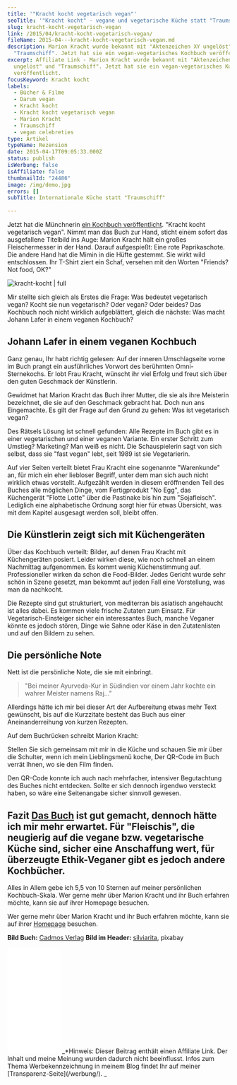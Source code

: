 ```yaml
---
title: '"Kracht kocht vegetarisch vegan"'
seoTitle: '"Kracht kocht" - vegane und vegetarische Küche statt "Traumschiff"'
slug: kracht-kocht-vegetarisch-vegan
link: /2015/04/kracht-kocht-vegetarisch-vegan/
fileName: 2015-04---kracht-kocht-vegetarisch-vegan.md
description: Marion Kracht wurde bekannt mit "Aktenzeichen XY ungelöst" und
  "Traumschiff". Jetzt hat sie ein vegan-vegetarisches Kochbuch veröffentlicht.
excerpt: Affiliate Link - Marion Kracht wurde bekannt mit "Aktenzeichen XY
  ungelöst" und "Traumschiff". Jetzt hat sie ein vegan-vegetarisches Kochbuch
  veröffentlicht.
focusKeyword: Kracht kocht
labels:
  - Bücher & Filme
  - Darum vegan
  - Kracht kocht
  - Kracht kocht vegetarisch vegan
  - Marion Kracht
  - Traumschiff
  - vegan celebreties
type: Artikel
typeName: Rezension
date: 2015-04-17T09:05:33.000Z
status: publish
isWerbung: false
isAffiliate: false
thumbnailId: "24486"
image: /img/demo.jpg
errors: []
subTitle: Internationale Küche statt "Traumschiff"
  
---
```


Jetzt hat die Münchnerin [ein Kochbuch veröffentlicht](https://amzn.to/2MLIK3k).
"Kracht kocht vegetarisch vegan". Nimmt man das Buch zur Hand, sticht einem
sofort das ausgefallene Titelbild ins Auge: Marion Kracht hält ein großes
Fleischermesser in der Hand. Darauf aufgespießt: Eine rote Paprikaschote. Die
andere Hand hat die Mimin in die Hüfte gestemmt. Sie wirkt wild entschlossen.
Ihr T-Shirt ziert ein Schaf, versehen mit den Worten "Friends? Not food, OK?"

![kracht-kocht | full](http://cardamonchai.com/wp-content/uploads/2019/06/kracht-kocht1-219x250.jpg)

[](https://amzn.to/2MLIK3k) Mir stellte sich gleich als Erstes die Frage: Was
bedeutet vegetarisch vegan? Kocht sie nun vegetarisch? Oder vegan? Oder beides?
Das Kochbuch noch nicht wirklich aufgeblättert, gleich die nächste: Was macht
Johann Lafer in einem veganen Kochbuch?

## Johann Lafer in einem veganen Kochbuch

Ganz genau, Ihr habt richtig gelesen: Auf der inneren Umschlagseite vorne im
Buch prangt ein ausführliches Vorwort des berühmten Omni-Sternekochs. Er lobt
Frau Kracht, wünscht ihr viel Erfolg und freut sich über den guten Geschmack der
Künstlerin.

Gewidmet hat Marion Kracht das Buch ihrer Mutter, die sie als ihre Meisterin
bezeichnet, die sie auf den Geschmack gebracht hat. Doch nun ans Eingemachte. Es
gilt der Frage auf den Grund zu gehen: Was ist vegetarisch vegan?

Des Rätsels Lösung ist schnell gefunden: Alle Rezepte im Buch gibt es in einer
vegetarischen und einer veganen Variante. Ein erster Schritt zum Umstieg?
Marketing? Man weiß es nicht. Die Schauspielerin sagt von sich selbst, dass sie
"fast vegan" lebt, seit 1989 ist sie Vegetarierin.

Auf vier Seiten verteilt bietet Frau Kracht eine sogenannte "Warenkunde" an, für
mich ein eher liebloser Begriff, unter dem man sich auch nicht wirklich etwas
vorstellt. Aufgezählt werden in diesem eröffnenden Teil des Buches alle
möglichen Dinge, vom Fertigprodukt "No Egg", das Küchengerät "Flotte Lotte" über
die Pastinake bis hin zum "Sojafleisch". Lediglich eine alphabetische Ordnung
sorgt hier für etwas Übersicht, was mit dem Kapitel ausgesagt werden soll,
bleibt offen.

## Die Künstlerin zeigt sich mit Küchengeräten

Über das Kochbuch verteilt: Bilder, auf denen Frau Kracht mit Küchengeräten
posiert. Leider wirken diese, wie noch schnell an einem Nachmittag aufgenommen.
Es kommt wenig Küchenstimmung auf. Professioneller wirken da schon die
Food-Bilder. Jedes Gericht wurde sehr schön in Szene gesetzt, man bekommt auf
jeden Fall eine Vorstellung, was man da nachkocht.

Die Rezepte sind gut strukturiert, von mediterran bis asiatisch angehaucht ist
alles dabei. Es kommen viele frische Zutaten zum Einsatz. Für
Vegetarisch-Einsteiger sicher ein interessantes Buch, manche Veganer könnte es
jedoch stören, Dinge wie Sahne oder Käse in den Zutatenlisten und auf den
Bildern zu sehen.

## Die persönliche Note

Nett ist die persönliche Note, die sie mit einbringt.

> "Bei meiner Ayurveda-Kur in Südindien vor einem Jahr kochte ein wahrer Meister
> namens Raj..."

Allerdings hätte ich mir bei dieser Art der Aufbereitung etwas mehr Text
gewünscht, bis auf die Kurzzitate besteht das Buch aus einer Aneinanderreihung
von kurzen Rezepten.

Auf dem Buchrücken schreibt Marion Kracht:

Stellen Sie sich gemeinsam mit mir in die Küche und schauen Sie mir über die
Schulter, wenn ich mein Lieblingsmenü koche, Der QR-Code im Buch verrät Ihnen,
wo sie den Film finden.

Den QR-Code konnte ich auch nach mehrfacher, intensiver Begutachtung des Buches
nicht entdecken. Sollte er sich dennoch irgendwo versteckt haben, so wäre eine
Seitenangabe sicher sinnvoll gewesen.

## Fazit [Das Buch](https://amzn.to/2MLIK3k) ist gut gemacht, dennoch hätte ich mir mehr erwartet. Für "Fleischis", die neugierig auf die vegane bzw. vegetarische Küche sind, sicher eine Anschaffung wert, für überzeugte Ethik-Veganer gibt es jedoch andere Kochbücher.

Alles in Allem gebe ich 5,5 von 10 Sternen auf meiner persönlichen
Kochbuch-Skala. Wer gerne mehr über Marion Kracht und ihr Buch erfahren möchte,
kann sie auf ihrer Homepage besuchen.

Wer gerne mehr über Marion Kracht und ihr Buch erfahren möchte, kann sie auf
ihrer [Homepage](http://www.marionkracht.de/) besuchen.

**Bild Buch:** [Cadmos Verlag](https://www.cadmos.de/cadmos-der-verlag.html)
**Bild im Header:**
[silviarita](https://pixabay.com/de/users/silviarita-3142410/), pixabay

<iframe style="width: 120px; height: 240px;" src="//ws-eu.amazon-adsystem.com/widgets/q?ServiceVersion=20070822&amp;OneJS=1&amp;Operation=GetAdHtml&amp;MarketPlace=DE&amp;source=ac&amp;ref=qf_sp_asin_til&amp;ad_type=product_link&amp;tracking_id=cardamonchai-21&amp;marketplace=amazon&amp;region=DE&amp;placement=3840470331&amp;asins=3840470331&amp;linkId=dc331a21b0374b444234a982f4dde30e&amp;show_border=true&amp;link_opens_in_new_window=true&amp;price_color=c4c4c4&amp;title_color=5c9b72&amp;bg_color=ffffff" frameborder="0" marginwidth="0" marginheight="0" scrolling="no"></iframe> _*Hinweis: Dieser Beitrag enthält einen Affiliate Link. Der Inhalt und meine Meinung wurden dadurch nicht beeinflusst. Infos zum Thema Werbekennzeichnung in meinem Blog findet Ihr auf meiner  [Transparenz-Seite](/werbung/). _

  
